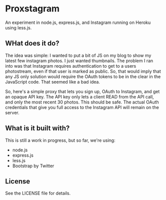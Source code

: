 # Proxstagram

An experiment in node.js, express.js, and Instagram running on Heroku
using less.js.

## WHat does it do?

The idea was simple: I wanted to put a bit of JS on my blog to show my
latest few instagram photos. I just wanted thumbnails. The problem I ran
into was that Instagram requires authentication to get to a users
photostream, even if that user is marked as public. So, that would imply
that any JS only solution would require the OAuth tokens to be in the
clear in the JavaScript code. That seemed like a bad idea.

So, here's a simple proxy that lets you sign up, OAuth to Instagram, and
get an opaque API key. The API key only lets a client READ from the API
call, and only the most recent 30 photos. This should be safe. The
actual OAuth credentials that give you full access to the Instagram API
will remain on the server.

## What is it built with?

This is still a work in progress, but so far, we're using:

- node.js
- express.js
- less.js
- Bootstrap by Twitter

## License

See the LICENSE file for details.
